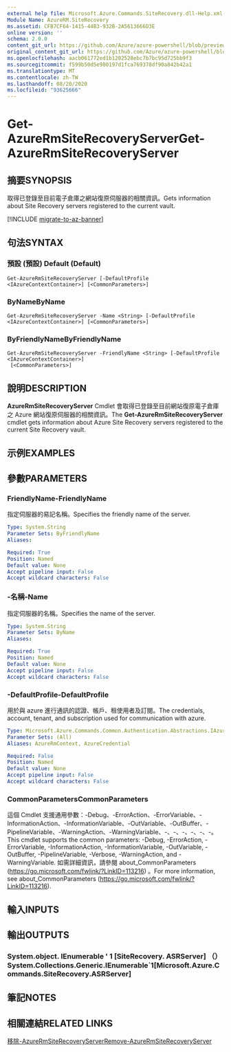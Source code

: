 ```yaml
---
external help file: Microsoft.Azure.Commands.SiteRecovery.dll-Help.xml
Module Name: AzureRM.SiteRecovery
ms.assetid: CFB7CF64-1415-44B3-932B-2A5613666D3E
online version: ''
schema: 2.0.0
content_git_url: https://github.com/Azure/azure-powershell/blob/preview/src/ResourceManager/SiteRecovery/Commands.SiteRecovery/help/Get-AzureRmSiteRecoveryServer.md
original_content_git_url: https://github.com/Azure/azure-powershell/blob/preview/src/ResourceManager/SiteRecovery/Commands.SiteRecovery/help/Get-AzureRmSiteRecoveryServer.md
ms.openlocfilehash: aacb061772ed1b1202528ebc7b7bc95d725bb9f3
ms.sourcegitcommit: f599b50d5e980197d1fca769378df90a842b42a1
ms.translationtype: MT
ms.contentlocale: zh-TW
ms.lasthandoff: 08/20/2020
ms.locfileid: "93625666"
---
```

# <span data-ttu-id="88572-101">Get-AzureRmSiteRecoveryServer</span><span class="sxs-lookup"><span data-stu-id="88572-101">Get-AzureRmSiteRecoveryServer</span></span>

## <span data-ttu-id="88572-102">摘要</span><span class="sxs-lookup"><span data-stu-id="88572-102">SYNOPSIS</span></span>
<span data-ttu-id="88572-103">取得已登錄至目前電子倉庫之網站復原伺服器的相關資訊。</span><span class="sxs-lookup"><span data-stu-id="88572-103">Gets information about Site Recovery servers registered to the current vault.</span></span>

[!INCLUDE [migrate-to-az-banner](../../includes/migrate-to-az-banner.md)]

## <span data-ttu-id="88572-104">句法</span><span class="sxs-lookup"><span data-stu-id="88572-104">SYNTAX</span></span>

### <span data-ttu-id="88572-105">預設 (預設) </span><span class="sxs-lookup"><span data-stu-id="88572-105">Default (Default)</span></span>
```
Get-AzureRmSiteRecoveryServer [-DefaultProfile <IAzureContextContainer>] [<CommonParameters>]
```

### <span data-ttu-id="88572-106">ByName</span><span class="sxs-lookup"><span data-stu-id="88572-106">ByName</span></span>
```
Get-AzureRmSiteRecoveryServer -Name <String> [-DefaultProfile <IAzureContextContainer>] [<CommonParameters>]
```

### <span data-ttu-id="88572-107">ByFriendlyName</span><span class="sxs-lookup"><span data-stu-id="88572-107">ByFriendlyName</span></span>
```
Get-AzureRmSiteRecoveryServer -FriendlyName <String> [-DefaultProfile <IAzureContextContainer>]
 [<CommonParameters>]
```

## <span data-ttu-id="88572-108">說明</span><span class="sxs-lookup"><span data-stu-id="88572-108">DESCRIPTION</span></span>
<span data-ttu-id="88572-109">**AzureRmSiteRecoveryServer** Cmdlet 會取得已登錄至目前網站復原電子倉庫之 Azure 網站復原伺服器的相關資訊。</span><span class="sxs-lookup"><span data-stu-id="88572-109">The **Get-AzureRmSiteRecoveryServer** cmdlet gets information about Azure Site Recovery servers registered to the current Site Recovery vault.</span></span>

## <span data-ttu-id="88572-110">示例</span><span class="sxs-lookup"><span data-stu-id="88572-110">EXAMPLES</span></span>

## <span data-ttu-id="88572-111">參數</span><span class="sxs-lookup"><span data-stu-id="88572-111">PARAMETERS</span></span>

### <span data-ttu-id="88572-112">FriendlyName</span><span class="sxs-lookup"><span data-stu-id="88572-112">-FriendlyName</span></span>
<span data-ttu-id="88572-113">指定伺服器的易記名稱。</span><span class="sxs-lookup"><span data-stu-id="88572-113">Specifies the friendly name of the server.</span></span>

```yaml
Type: System.String
Parameter Sets: ByFriendlyName
Aliases: 

Required: True
Position: Named
Default value: None
Accept pipeline input: False
Accept wildcard characters: False
```

### <span data-ttu-id="88572-114">-名稱</span><span class="sxs-lookup"><span data-stu-id="88572-114">-Name</span></span>
<span data-ttu-id="88572-115">指定伺服器的名稱。</span><span class="sxs-lookup"><span data-stu-id="88572-115">Specifies the name of the server.</span></span>

```yaml
Type: System.String
Parameter Sets: ByName
Aliases: 

Required: True
Position: Named
Default value: None
Accept pipeline input: False
Accept wildcard characters: False
```

### <span data-ttu-id="88572-116">-DefaultProfile</span><span class="sxs-lookup"><span data-stu-id="88572-116">-DefaultProfile</span></span>
<span data-ttu-id="88572-117">用於與 azure 進行通訊的認證、帳戶、租使用者及訂閱。</span><span class="sxs-lookup"><span data-stu-id="88572-117">The credentials, account, tenant, and subscription used for communication with azure.</span></span>

```yaml
Type: Microsoft.Azure.Commands.Common.Authentication.Abstractions.IAzureContextContainer
Parameter Sets: (All)
Aliases: AzureRmContext, AzureCredential

Required: False
Position: Named
Default value: None
Accept pipeline input: False
Accept wildcard characters: False
```

### <span data-ttu-id="88572-118">CommonParameters</span><span class="sxs-lookup"><span data-stu-id="88572-118">CommonParameters</span></span>
<span data-ttu-id="88572-119">這個 Cmdlet 支援通用參數：-Debug、-ErrorAction、-ErrorVariable、-InformationAction、-InformationVariable、-OutVariable、-OutBuffer、-PipelineVariable、-WarningAction、-WarningVariable、-、-、-、-、-、-。</span><span class="sxs-lookup"><span data-stu-id="88572-119">This cmdlet supports the common parameters: -Debug, -ErrorAction, -ErrorVariable, -InformationAction, -InformationVariable, -OutVariable, -OutBuffer, -PipelineVariable, -Verbose, -WarningAction, and -WarningVariable.</span></span> <span data-ttu-id="88572-120">如需詳細資訊，請參閱 about_CommonParameters (https://go.microsoft.com/fwlink/?LinkID=113216) 。</span><span class="sxs-lookup"><span data-stu-id="88572-120">For more information, see about_CommonParameters (https://go.microsoft.com/fwlink/?LinkID=113216).</span></span>

## <span data-ttu-id="88572-121">輸入</span><span class="sxs-lookup"><span data-stu-id="88572-121">INPUTS</span></span>

## <span data-ttu-id="88572-122">輸出</span><span class="sxs-lookup"><span data-stu-id="88572-122">OUTPUTS</span></span>

### <span data-ttu-id="88572-123">System.object. IEnumerable ' 1 [SiteRecovery. ASRServer] （）</span><span class="sxs-lookup"><span data-stu-id="88572-123">System.Collections.Generic.IEnumerable\`1[Microsoft.Azure.Commands.SiteRecovery.ASRServer]</span></span>

## <span data-ttu-id="88572-124">筆記</span><span class="sxs-lookup"><span data-stu-id="88572-124">NOTES</span></span>

## <span data-ttu-id="88572-125">相關連結</span><span class="sxs-lookup"><span data-stu-id="88572-125">RELATED LINKS</span></span>

[<span data-ttu-id="88572-126">移除-AzureRmSiteRecoveryServer</span><span class="sxs-lookup"><span data-stu-id="88572-126">Remove-AzureRmSiteRecoveryServer</span></span>](./Remove-AzureRmSiteRecoveryServer.md)
